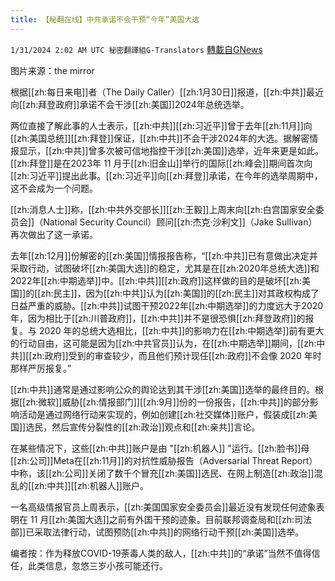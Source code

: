 ```yaml
---
title: 【秘翻在线】中共承诺不会干预“今年”美国大选
---
```

`1/31/2024 2:02 AM UTC 秘密翻譯組G-Translators` [轉載自GNews](https://gnews.org/articles/2268111)

图片来源：the mirror

根据[[zh:每日来电]]者（The Daily Caller）[[zh:1月30日]]报道，[[zh:中共]]最近向[[zh:拜登政府]]承诺不会干涉[[zh:美国]]2024年总统选举。

两位直接了解此事的人士表示，[[zh:中共]][[zh:习近平]]曾于去年[[zh:11月]]向[[zh:美国总统]][[zh:拜登]]保证，[[zh:中共]]不会干涉2024年的大选。据解密情报显示，[[zh:中共]]曾多次被可信地指控干涉[[zh:美国]]选举，近年来更是如此。[[zh:拜登]]是在2023年 11 月于[[zh:旧金山]]举行的国际[[zh:峰会]]期间首次向[[zh:习近平]]提出此事。[[zh:习近平]]向[[zh:拜登]]承诺，在今年的选举周期中，这不会成为一个问题。

[[zh:消息人士]]称，[[zh:中共外交部长]][[zh:王毅]]上周末向[[zh:白宫国家安全委员会]]（National Security Council）顾问[[zh:杰克·沙利文]]（Jake Sullivan）再次做出了这一承诺。

去年[[zh:12月]]份解密的[[zh:美国]]情报报告称，“[[zh:中共]]已有意做出决定并采取行动，试图破坏[[zh:美国大选]]的稳定，尤其是在[[zh:2020年总统大选]]和2022年[[zh:中期选举]]中。[[zh:中共]][[zh:政府]]这样做的目的是破坏[[zh:美国]]的[[zh:民主]]，因为[[zh:中共]]认为[[zh:美国]]的[[zh:民主]]对其政权构成了日益严重的威胁。[[zh:中共]]试图干预2022年[[zh:中期选举]]的力度远大于2020年，因为相比于[[zh:川普政府]]，[[zh:中共]]并不是很恐惧[[zh:拜登政府]]的报复。与 2020 年的总统大选相比，[[zh:中共]]的影响力在[[zh:中期选举]]前有更大的行动自由，这可能是因为[[zh:中共官员]]认为，在[[zh:中期选举]]期间，[[zh:中共]][[zh:政府]]受到的审查较少，而且他们预计现任[[zh:政府]]不会像 2020 年时那样严厉报复。”

[[zh:中共]]通常是通过影响公众的舆论达到其干涉[[zh:美国]]选举的最终目的。根据[[zh:微软]]威胁[[zh:情报部门]][[zh:9月]]份的一份报告，[[zh:中共]]的部分影响活动是通过网络行动来实现的，例如创建[[zh:社交媒体]]账户，假装成[[zh:美国]]选民，然后宣传分裂性的[[zh:政治]]观点和[[zh:亲共]]言论。

在某些情况下，这些[[zh:中共]]账户是由 "[[zh:机器人]] "运行。[[zh:脸书]]母[[zh:公司]]Meta在[[zh:11月]]的对抗性威胁报告（Adversarial Threat Report）中称，该[[zh:公司]]关闭了数千个冒充[[zh:美国]]选民、在网上制造[[zh:政治]]混乱的[[zh:中共]][[zh:机器人]]账户。

一名高级情报官员上周表示，[[zh:美国国家安全委员会]]最近没有发现任何迹象表明在 11 月[[zh:美国大选]]之前有外国干预的迹象。目前联邦调查局和[[zh:司法部]]已采取法律行动，试图预防[[zh:中共]]的网络行动干预[[zh:美国]]选举。

编者按：作为释放COVID-19荼毒人类的敌人，[[zh:中共]]的“承诺”当然不值得信任，此类信息，忽悠三岁小孩可能还行。
